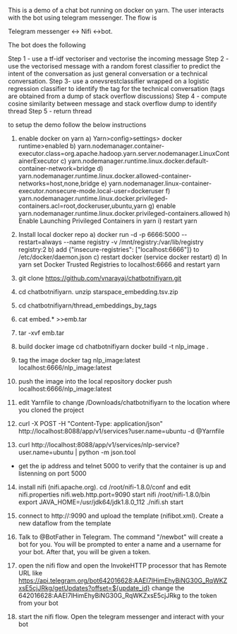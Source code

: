 This is a demo of a chat bot running on docker on yarn. The user interacts with the bot using telegram messenger. The flow is 

Telegram messenger <-> Nifi <->bot.


The bot does the following

Step 1 - use a tf-idf vectoriser and vectorise the incoming message
Step 2 - use the vectorised message with a random forest classifier to predict the intent of the conversation as just general conversation or a technical conversation.
Step 3- use a onevsrestclassifier wrapped on a logistic regression classifier to identify the tag for the technical conversation (tags are obtained from a dump of stack overflow discussions)
Step 4 - compute cosine similarity between message and stack overflow dump to identify thread
Step 5 - return thread

to setup the demo follow the below instructions

1) enable docker on yarn
a) Yarn>config>settings> docker runtime>enabled
b) yarn.nodemanager.container-executor.class=org.apache.hadoop.yarn.server.nodemanager.LinuxContainerExecutor
c) yarn.nodemanager.runtime.linux.docker.default-container-network=bridge
d) yarn.nodemanager.runtime.linux.docker.allowed-container-networks=host,none,bridge
e) yarn.nodemanager.linux-container-executor.nonsecure-mode.local-user=dockeruser
f) yarn.nodemanager.runtime.linux.docker.privileged-containers.acl=root,dockeruser,ubuntu,yarn
g) enable yarn.nodemanager.runtime.linux.docker.privileged-containers.allowed
h) Enable Launching Privileged Containers in yarn
i) restart yarn
   



2) Install local docker repo
a) docker run -d -p 6666:5000 --restart=always --name registry -v /mnt/registry:/var/lib/registry registry:2 
b) add {"insecure-registries": ["localhost:6666"]} to /etc/docker/daemon.json
c) restart docker  (service docker restart)
d) In yarn set Docker Trusted Registries to localhost:6666 and restart yarn

3) git clone https://github.com/vnarayaj/chatbotnifiyarn.git

4) cd chatbotnifiyarn. unzip starspace_embedding.tsv.zip

5) cd chatbotnifiyarn/thread_embeddings_by_tags

6) cat embed.* >>emb.tar

7) tar -xvf emb.tar


8) build docker image 
cd chatbotnifiyarn
docker build -t nlp_image .

9) tag the image 
docker tag nlp_image:latest localhost:6666/nlp_image:latest

10) push the image into the local repository 
docker push localhost:6666/nlp_image:latest

11) edit Yarnfile to change /Downloads/chatbotnifiyarn  to the location where you cloned the project

12) curl -X POST -H "Content-Type: application/json" http://localhost:8088/app/v1/services?user.name=ubuntu -d @Yarnfile

13) curl http://localhost:8088/app/v1/services/nlp-service?user.name=ubuntu | python -m json.tool    
- get the ip address and telnet <ip address> 5000 to verify that the container is up and listenning on port 5000

14) install nifi (nifi.apache.org). cd /root/nifi-1.8.0/conf and edit nifi.properties 
nifi.web.http.port=9090
start nifi
/root/nifi-1.8.0/bin
export JAVA_HOME=/usr/jdk64/jdk1.8.0_112
./nifi.sh start

15) connect to http://<nifi host>:9090 and upload the template (nifibot.xml). Create a new dataflow from the template

12) Talk to @BotFather in Telegram. The command "/newbot" will create a bot for you. 
You will be prompted to enter a name and a username for your bot. After that, you will be given a token.

13) open the nifi flow and open the InvokeHTTP processor that has Remote URL like https://api.telegram.org/bot642016628:AAEI7IHimEhyBiNG30G_RqWKZxsE5cjJRkg/getUpdates?offset=${update_id}
change the 642016628:AAEI7IHimEhyBiNG30G_RqWKZxsE5cjJRkg to the token from your bot


14) start the nifi flow. Open the telegram messenger and interact with your bot
